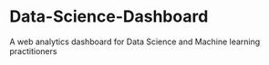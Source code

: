 # Data-Science-Dashboard
A web analytics dashboard for Data Science and Machine learning practitioners
